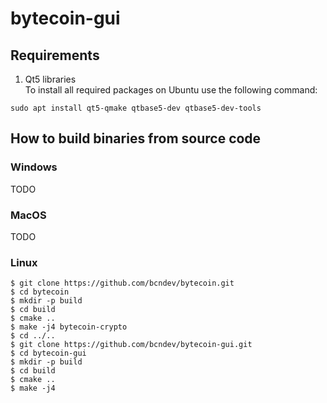 # bytecoin-gui

## Requirements

1. Qt5 libraries</br>
To install all required packages on Ubuntu use the following command:
```
sudo apt install qt5-qmake qtbase5-dev qtbase5-dev-tools
```

## How to build binaries from source code

### Windows

TODO

### MacOS

TODO

### Linux
```
$ git clone https://github.com/bcndev/bytecoin.git
$ cd bytecoin
$ mkdir -p build
$ cd build
$ cmake ..
$ make -j4 bytecoin-crypto
$ cd ../..
$ git clone https://github.com/bcndev/bytecoin-gui.git
$ cd bytecoin-gui
$ mkdir -p build
$ cd build
$ cmake ..
$ make -j4
```
